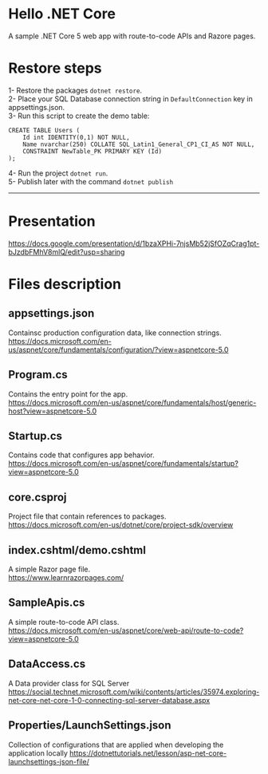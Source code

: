 # Hello .NET Core

A sample .NET Core 5 web app with route-to-code APIs and Razore pages.

# Restore steps

1- Restore the packages `dotnet restore`.  
2- Place your SQL Database connection string in `DefaultConnection` key in appsettings.json.  
3- Run this script to create the demo table:

```
CREATE TABLE Users (
	Id int IDENTITY(0,1) NOT NULL,
	Name nvarchar(250) COLLATE SQL_Latin1_General_CP1_CI_AS NOT NULL,
	CONSTRAINT NewTable_PK PRIMARY KEY (Id)
);
```

4- Run the project `dotnet run`.  
5- Publish later with the command `dotnet publish`

---

# Presentation

https://docs.google.com/presentation/d/1bzaXPHi-7njsMb52jSfOZqCrag1pt-bJzdbFMhV8mlQ/edit?usp=sharing

# Files description

## appsettings.json

Containsc production configuration data, like connection strings.  
https://docs.microsoft.com/en-us/aspnet/core/fundamentals/configuration/?view=aspnetcore-5.0

## Program.cs

Contains the entry point for the app.  
https://docs.microsoft.com/en-us/aspnet/core/fundamentals/host/generic-host?view=aspnetcore-5.0

## Startup.cs

Contains code that configures app behavior.  
https://docs.microsoft.com/en-us/aspnet/core/fundamentals/startup?view=aspnetcore-5.0

## core.csproj

Project file that contain references to packages.  
https://docs.microsoft.com/en-us/dotnet/core/project-sdk/overview

## index.cshtml/demo.cshtml

A simple Razor page file.  
https://www.learnrazorpages.com/

## SampleApis.cs

A simple route-to-code API class.  
https://docs.microsoft.com/en-us/aspnet/core/web-api/route-to-code?view=aspnetcore-5.0

## DataAccess.cs

A Data provider class for SQL Server
https://social.technet.microsoft.com/wiki/contents/articles/35974.exploring-net-core-net-core-1-0-connecting-sql-server-database.aspx

## Properties/LaunchSettings.json

Collection of configurations that are applied when developing the application locally
https://dotnettutorials.net/lesson/asp-net-core-launchsettings-json-file/
